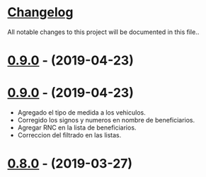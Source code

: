 # [Changelog](https://github.com/EddyLeon/EMS/blob/master/CHANGELOG.md)

All notable changes to this project will be documented in this file..
# [0.9.0](https://github.com/EddyLeon/EMS/releases/tag/v0.8.1) - (2019-04-23)
# [0.9.0](https://github.com/EddyLeon/EMS/releases/tag/v0.8.1) - (2019-04-23)

- Agregado el tipo de medida a los vehiculos.
- Corregido los signos y numeros en nombre de beneficiarios.
- Agregar RNC en la lista de beneficiarios.
- Correccion del filtrado en las listas.

# [0.8.0](https://github.com/EddyLeon/EMS/releases/tag/v0.8.0) - (2019-03-27)
